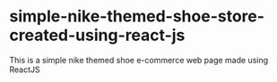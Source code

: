 # simple-nike-themed-shoe-store-created-using-react-js
This is a simple nike themed shoe e-commerce web page made using ReactJS
